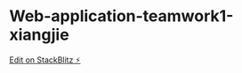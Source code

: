 # Web-application-teamwork1-xiangjie

[Edit on StackBlitz ⚡️](https://stackblitz.com/edit/node-hxhqcc)